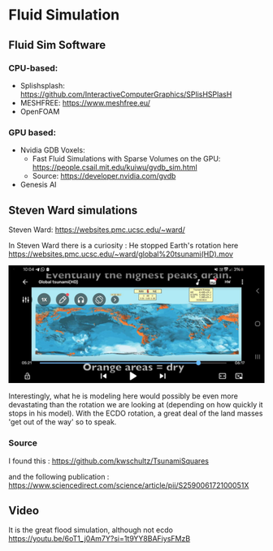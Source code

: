 # Fluid Simulation

## Fluid Sim Software

### CPU-based:
- Splishsplash: https://github.com/InteractiveComputerGraphics/SPlisHSPlasH
- MESHFREE: https://www.meshfree.eu/
- OpenFOAM

### GPU based:

- Nvidia GDB Voxels:
	- Fast Fluid Simulations with Sparse Volumes on the GPU: https://people.csail.mit.edu/kuiwu/gvdb_sim.html
	- Source: https://developer.nvidia.com/gvdb
- Genesis AI

## Steven Ward simulations

Steven Ward:
https://websites.pmc.ucsc.edu/~ward/

In Steven Ward there is a curiosity : He stopped Earth's rotation here https://websites.pmc.ucsc.edu/~ward/global%20tsunami(HD).mov

![](img/steven-ward.jpg)

Interestingly, what he is modeling here would possibly be even more devastating than the rotation we are looking at (depending on how quickly it stops in his model). With the ECDO rotation, a great deal of the land masses 'get out of the way' so to speak.

### Source

I found this : https://github.com/kwschultz/TsunamiSquares

and the following publication : https://www.sciencedirect.com/science/article/pii/S259006172100051X

## Video

It is the great flood simulation, although not ecdo
https://youtu.be/6oT1_j0Am7Y?si=1t9YY8BAFiysFMzB